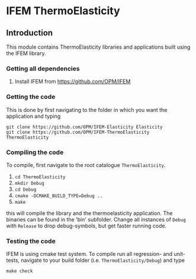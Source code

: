 # IFEM ThermoElasticity

## Introduction

This module contains ThermoElasticity libraries and applications built
using the IFEM library.

### Getting all dependencies

1. Install IFEM from https://github.com/OPM/IFEM

### Getting the code

This is done by first navigating to the folder in which you want the application and typing

    git clone https://github.com/OPM/IFEM-Elasticity Elasticity
    git clone https://github.com/OPM/IFEM-ThermoElasticity ThermoElasticity

### Compiling the code

To compile, first navigate to the root catalogue `ThermoElasticity`.

1. `cd ThermoElasticity`
2. `mkdir Debug`
3. `cd Debug`
5. `cmake -DCMAKE_BUILD_TYPE=Debug ..`
6. `make `

this will compile the library and the thermoelasticity application. 
The binaries can be found in the 'bin' subfolder.
Change all instances of `Debug` with `Release` to drop debug-symbols, 
but get faster running code.

### Testing the code

IFEM is using cmake test system. To compile run all regression- and unit-tests, navigate to your build 
folder (i.e. `ThermoElasticity/Debug`) and type

    make check
